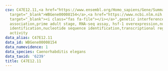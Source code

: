 ```yaml
---
csv: C47E12.11,<a href="https://www.ensembl.org/Homo_sapiens/Gene/Summary?db=core;g=WBGene00008154"
  target="_blank">WBGene00008154</a>,<a href="https://www.ncbi.nlm.nih.gov/pubmed/30894454"
  target="_blank"><i class="fas fa-file"></i></a>",genetic interference,functional
  association,prime adult stage, RNA-seq assay, hsf-1 overexpression,nucleotide sequence
  identification,nucleotide sequence identification,transcriptional regulation,up-regulates
  activity
data_alias: C47E12.11
data_id: WBGene00008154
data_numevidence: 1
data_species: Caenorhabditis elegans
data_taxid: '6239'
title: C47E12.11
---
```


